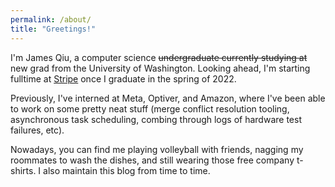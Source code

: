 ```yaml
---
permalink: /about/
title: "Greetings!"
---
```


I'm James Qiu, a computer science ~~undergraduate currently
studying at~~ new grad from the University of Washington.
Looking ahead, I'm starting fulltime at [Stripe][stripe]
once I graduate in the spring of 2022.

Previously, I've interned at Meta, Optiver, and Amazon, where
I've been able to work on some pretty neat stuff (merge conflict
resolution tooling, asynchronous task scheduling, combing through
logs of hardware test failures, etc).

Nowadays, you can find me playing volleyball with friends,
nagging my roommates to wash the dishes, and still wearing
those free company t-shirts. I also maintain this blog from
time to time.

[stripe]: https://stripe.com/about

